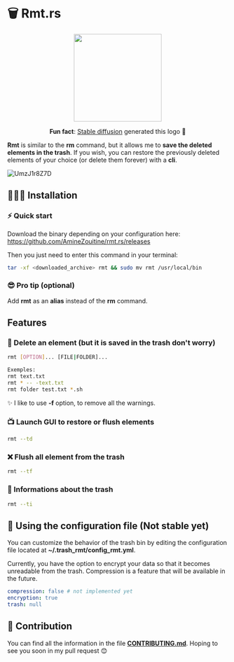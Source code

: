 # 🗑️ Rmt.rs

<p align="center">
    <img width="200" src="https://user-images.githubusercontent.com/53370597/195205359-21b93716-f78d-4200-9102-ce6145750303.png">
</p>
<p align="center"> <b>Fun fact</b>: <a href="https://stability.ai/blog/stable-diffusion-public-release">Stable diffusion</a> generated this logo 🎨</p>


**Rmt** is similar to the **rm** command, but it allows me to **save the deleted elements in the trash**. If you wish, you can restore the previously deleted elements of your choice (or delete them forever) with a **cli**.

![UmzJ1r8Z7D](https://user-images.githubusercontent.com/53370597/195318131-e1b3ad8b-4022-41c7-a226-3b9a28a1ee94.gif)


## 👨🏽‍💻 Installation


### ⚡️ Quick start

Download the binary depending on your configuration here: https://github.com/AmineZouitine/rmt.rs/releases

Then you just need to enter this command in your terminal:
```sh
tar -xf <downloaded_archive> rmt && sudo mv rmt /usr/local/bin
````

### 😎 Pro tip (optional)

Add **rmt** as an **alias** instead of the **rm** command.
## Features

### 🚮 Delete an element (but it is saved in the trash don't worry)

```sh
rmt [OPTION]... [FILE|FOLDER]...

Exemples: 
rmt text.txt
rmt * -- -text.txt
rmt folder test.txt *.sh
```
✨ I like to use **-f** option, to remove all the warnings.

### 📺 Launch GUI to restore or flush elements

```sh
rmt --td
```

### ❌ Flush all element from the trash
```sh
rmt --tf
```

### 🔎 Informations about the trash

```sh
rmt --ti
```

## 🔧 Using the configuration file (Not stable yet)

You can customize the behavior of the trash bin by editing the configuration file located at **~/.trash_rmt/config_rmt.yml**.

Currently, you have the option to encrypt your data so that it becomes unreadable from the trash. Compression is a feature that will be available in the future.

```yml
compression: false # not implemented yet
encryption: true
trash: null
```


## 🫵 Contribution

You can find all the information in the file [**CONTRIBUTING.md**](./CONTRIBUTING.md). Hoping to see you soon in my pull request 😊
